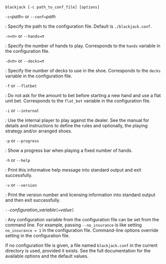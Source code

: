 ~~~terminal
blackjack [-c path_to_conf_file] [options] 
~~~

`-c<`*path*`>`  or `--conf=`*path*

:    Specify the path to the configuration file. Default is `./blackjack.conf`.


`-n<`$n$`>`  or `--hands=`$n$

:    Specify the number of hands to play. Corresponds to the `hands` variable in the configuration file.


`-d<`$n$`>` or `--decks=`$n$

:    Specify the number of decks to use in the shoe. Corresponds to the `decks` variable in the configuration file.


`-f` or `--flatbet`

:    Do not ask for the amount to bet before starting a new hand and use a flat unit bet.
Corresponds to the `flat_bet` variable in the configuration file.


`-i` or `--internal`

:    Use the internal player to play against the dealer. See the manual for details
and instructions to define the rules and optionally, the playing strategy and/or arranged shoes.


`-p` or `--progress`

:    Show a progress bar when playing a fixed number of hands.


`-h` or `--help`

:    Print this informative help message into standard output and exit successfully.


`-v` or `--version`

:    Print the version number and licensing information into standard output and then exit successfully.


`--`*configuration_variable*`[=`*value*`]`

:    Any configuration variable from the configuration file can be set from the command line.
For example, passing `--no_insurance` is like setting `no_insurance = 1` in the configuration file.
Command-line options override setting in the configuration file.


If no configuration file is given, a file named `blackjack.conf`
in the current directory is used, provided it exists.
See the full documentation for the available options and the default values.

